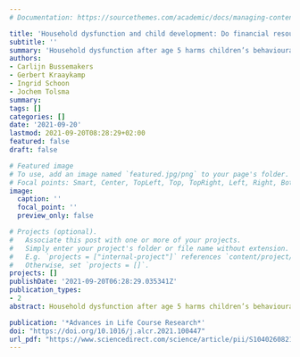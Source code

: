 ```yaml
---
# Documentation: https://sourcethemes.com/academic/docs/managing-content/

title: 'Household dysfunction and child development: Do financial resources matter?'
subtitle: ''
summary: 'Household dysfunction after age 5 harms children’s behavioural problems but children’s verbal ability is not affected by household dysfunction. A lack of financial resources is an important predictor of household dysfunction but the consequences of household dysfunction are similar for children of low- and high-income households.'
authors:
- Carlijn Bussemakers
- Gerbert Kraaykamp
- Ingrid Schoon
- Jochem Tolsma
summary: 
tags: []
categories: []
date: '2021-09-20'
lastmod: 2021-09-20T08:28:29+02:00
featured: false
draft: false

# Featured image
# To use, add an image named `featured.jpg/png` to your page's folder.
# Focal points: Smart, Center, TopLeft, Top, TopRight, Left, Right, BottomLeft, Bottom, BottomRight.
image:
  caption: ''
  focal_point: ''
  preview_only: false

# Projects (optional).
#   Associate this post with one or more of your projects.
#   Simply enter your project's folder or file name without extension.
#   E.g. `projects = ["internal-project"]` references `content/project/deep-learning/index.md`.
#   Otherwise, set `projects = []`.
projects: []
publishDate: '2021-09-20T06:28:29.035341Z'
publication_types:
- 2
abstract: Household dysfunction after age 5 harms children’s behavioural problems but children’s verbal ability is not affected by household dysfunction. A lack of financial resources is an important predictor of household dysfunction but the consequences of household dysfunction are similar for children of low- and high-income households.

publication: '*Advances in Life Course Research*'
doi: "https://doi.org/10.1016/j.alcr.2021.100447"
url_pdf: "https://www.sciencedirect.com/science/article/pii/S1040260821000514/pdfft?md5=8d84122fa2dd6ca4140b1132b1009076&pid=1-s2.0-S1040260821000514-main.pdf"
---
```

